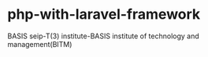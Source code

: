# php-with-laravel-framework
BASIS seip-T(3) institute-BASIS institute of technology and management(BITM)
